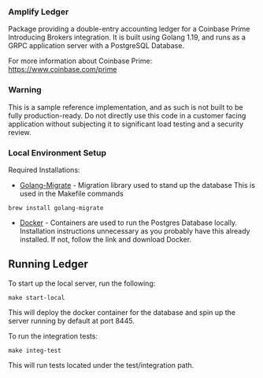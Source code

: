 ### Amplify Ledger

Package providing a double-entry accounting ledger for a Coinbase Prime Introducing Brokers integration. It is built using Golang 1.19, 
and runs as a GRPC application server with a PostgreSQL Database.

For more information about Coinbase Prime: https://www.coinbase.com/prime

### Warning
This is a sample reference implementation, and as such is not built to be fully production-ready. 
Do not directly use this code in a customer facing application without subjecting it to significant load testing and a security review.

### Local Environment Setup

Required Installations:
* [Golang-Migrate](https://github.com/golang-migrate/migrate) - Migration library used to stand up the database
This is used in the Makefile commands
```
brew install golang-migrate
```
* [Docker](https://docs.docker.com/get-docker/) - Containers are used to run the Postgres Database locally. 
Installation instructions unnecessary as you probably have this already installed. If not, follow the link and download Docker.

## Running Ledger
To start up the local server, run the following:
```
make start-local
```

This will deploy the docker container for the database and spin up the server running by default at port 8445.

To run the integration tests:
```
make integ-test
```

This will run tests located under the test/integration path.
